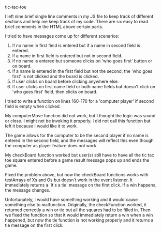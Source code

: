 tic-tac-toe

I left nine brief single line comments in my JS file to keep track of different sections
and help me keep track of my code.
There are six easy to read brief comments in the HTML above certain parts. 

I tried to have messages come up for different scenarios:
1. If no name in first field is entered but if a name in second field is entered.
2. If a name in first field is entered but not in second field.
3. If no name is entered but someone clicks on 'who goes first' button or on board.
4. If a name is entered in the first field but not the second, the 'who goes first' 
   is not clicked and the board is clicked.
5. If user clicks on board before clicking anywhere else. 
6. If user clicks on first name field or both name fields but doesn't click on 'who goes first' field, 
   then clicks on board. 

I tried to write a function on lines 160-170 for a 'computer player' if second field is empty when clicked. 

My computerMove function did not work, but I thought the logic was sound or close. I might not be
invoking it properly.  I did not call this function but left it because I would like it to work.

The game allows for the computer to be the second player if no name is entered in the second field, and the messages will reflect this even though the computer as player feature does not work.

My checkBoard function worked but user(s) still have to have all the 
tic tac toe square entered before a game result message pops up and ends the game. 
 
Fixed the problem above, but now the
checkBoard functions works with testArrays of Xs and Os but doesn't work in the event listener.  It immediately returns a 'It's a tie' message on the first click.  If a win happens, the message changes. 

Unfortunately, I would have something working and it would cause something else to malfunction.  Originally, the checkFunction worked, it returned correctly a win or tie but all the squares had to be filled in.  Then we fixed the function so that it would immediately return a win when a win happened, but now the tie function is not working properly and it returns a tie message on the first click. 

